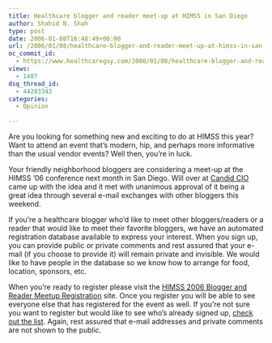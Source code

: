 ```yaml
---
title: Healthcare blogger and reader meet-up at HIMSS in San Diego
author: Shahid N. Shah
type: post
date: 2006-01-08T16:48:49+00:00
url: /2006/01/08/healthcare-blogger-and-reader-meet-up-at-himss-in-san-diego/
oc_commit_id:
  - https://www.healthcareguy.com/2006/01/08/healthcare-blogger-and-reader-meet-up-at-himss-in-san-diego/1478768986
views:
  - 1407
dsq_thread_id:
  - 44283343
categories:
  - Opinion

---
```

Are you looking for something new and exciting to do at HIMSS this year? Want to attend an event that&#8217;s modern, hip, and perhaps more informative than the usual vendor events? Well then, you&#8217;re in luck.

Your friendly neighborhood bloggers are considering a meet-up at the HIMSS &#8217;06 conference next month in San Diego. Will over at [Candid CIO][1] came up with the idea and it met with unanimous approval of it being a great idea through several e-mail exchanges with other bloggers this weekend.

If you&#8217;re a healthcare blogger who&#8217;d like to meet other bloggers/readers or a reader that would like to meet their favorite bloggers, we have an automated registration database available to express your interest. When you sign up, you can provide public or private comments and rest assured that your e-mail (if you choose to provide it) will remain private and invisible. We would like to have people in the database so we know how to arrange for food, location, sponsors, etc.

When you&#8217;re ready to register please visit the [HIMSS 2006 Blogger and Reader Meetup Registration][2] site. Once you register you will be able to see everyone else that has registered for the event as well. If you&#8217;re not sure you want to register but would like to see who&#8217;s already signed up, [check out the list][3]. Again, rest assured that e-mail addresses and private comments are not shown to the public.

 [1]: http://www.candidcio.com
 [2]: https://www.healthcareguy.com/tinc?key=7sSyPffh&formname=HIMMS_2006_blogger_meetup
 [3]: https://www.healthcareguy.com/tinc?key=jJQ1UGzN&formname=HIMMS_2006_blogger_meetup